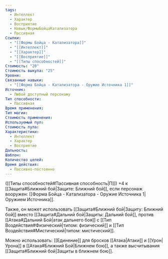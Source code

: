 ```yaml
---
tags:
  - Интеллект
  - Характер
  - Восприятие
  - Навык/ФормыБойцаКатализатора
  - Пассивная
Ссылки:
  - "[[Формы Бойца - Катализатора]]"
  - "[[Интеллект]]"
  - "[[Характер]]"
  - "[[Восприятие]]"
  - "[[Типы способностей]]"
Стоимость: "20"
Стоимость выкупа: "25"
Уровни: 
Связанные навыки:
  - "[[Форма Бойца - Катализатора - Оружие Источника 1]]"
Источник:
  - Любой доступный персонажу
Тип способности:
  - Пассивная
Время применения: 
Тип магии: 
Стоимость применения: 
Используемый пул: 
Стоимость пула: 
Характеристики:
  - Интеллект
  - Характер
  - Восприятие
Дальность: 
Шаблон: 
Количество целей: 
Время действия:
  - Пассивно-постоянно
---
```

([[Типы способностей#Пассивная способность|П]]) +4 к [[Защита#Ближний бой|Защите: Ближний бой]], если персонаж вооружен: [[Форма Бойца - Катализатора - Оружие Источника 1|Оружием Источника]].

Также, он может использовать [[Защита#Ближний бой|Защиту: Ближний бой]] вместо [[Защита#Дальний бой|Защиты: Дальний бой]], против [[Атака#Дальний Бой|атак дальнего боя]] с [[Тип Воздействия#Физический|типом: физический]] и [[Тип Воздействия#Мистический|типом: мистический]].

Можно использовать: [[Единение]] для бросков [[Атака|Атаки]] и [[Урон|Урона]] в [[Атака#Ближний Бой|Ближнем бою]], а также высчитывания [[Защита#Ближний бой|Защиты в ближнем бою]].

